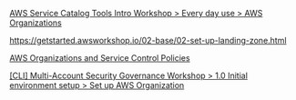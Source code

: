 
[AWS Service Catalog Tools Intro Workshop > Every day use > AWS Organizations](https://service-catalog-tools-workshop.com/every-day-use/360-aws-organizations-integration.html)


https://getstarted.awsworkshop.io/02-base/02-set-up-landing-zone.html

[AWS Organizations and Service Control Policies](https://github.com/hamidnazari/workshop-aws-org-scp)

[[CLI] Multi-Account Security Governance Workshop > 1.0 Initial environment setup > Set up AWS Organization](https://catalog.us-east-1.prod.workshops.aws/workshops/d3f60827-89f2-46a8-9be7-6e7185bd7665/en-US/1-env-setup/setup-org)